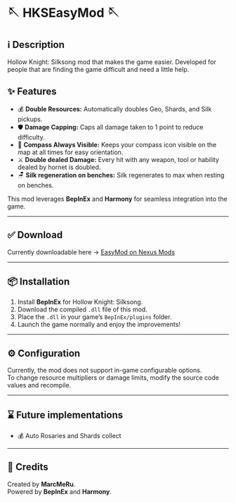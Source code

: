 # 🪡 HKSEasyMod 🪡

## ℹ️ Description

Hollow Knight: Silksong mod that makes the game easier. Developed for people that are finding the game difficult and need a little help.

## ✨ Features

- 💰 **Double Resources:** Automatically doubles Geo, Shards, and Silk pickups.
- 🛡️ **Damage Capping:** Caps all damage taken to 1 point to reduce difficulty.
- 🧭 **Compass Always Visible:** Keeps your compass icon visible on the map at all times for easy orientation.
- ⚔️ **Double dealed Damage:** Every hit with any weapon, tool or hability dealed by hornet is doubled.
- 🪑 **Silk regeneration on benches:** Silk regenerates to max when resting on benches.

This mod leverages **BepInEx** and **Harmony** for seamless integration into the game.

---

## ✅ Download

Currently downloadable here -> [EasyMod on Nexus Mods](https://www.nexusmods.com/hollowknightsilksong/mods/588)

---

## 📦 Installation

1. Install **BepInEx** for Hollow Knight: Silksong.
2. Download the compiled `.dll` file of this mod.
3. Place the `.dll` in your game’s `BepInEx/plugins` folder.
4. Launch the game normally and enjoy the improvements!

---

## ⚙️ Configuration

Currently, the mod does not support in-game configurable options.  
To change resource multipliers or damage limits, modify the source code values and recompile.

---

## ⌛ Future implementations

- 💰 Auto Rosaries and Shards collect
  
---

## 🎉 Credits
Created by **MarcMeRu**.  
Powered by **BepInEx** and **Harmony**.
